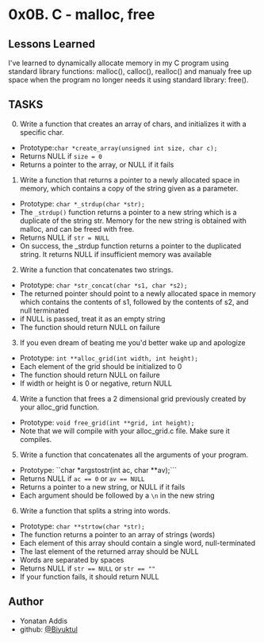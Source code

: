 # 0x0B. C - malloc, free

## Lessons Learned

I've learned to dynamically allocate memory in my C program using standard library functions: malloc(), calloc(), realloc() and manualy free up space when the program no longer needs it using standard library: free().


## TASKS

0. Write a function that creates an array of chars, and initializes it with a specific char.
- Prototype:```char *create_array(unsigned int size, char c);```
- Returns NULL if ```size = 0```
- Returns a pointer to the array, or NULL if it fails
1. Write a function that returns a pointer to a newly allocated space in memory, which contains a copy of the string given as a parameter.
- Prototype: ```char *_strdup(char *str);```
- The ```_strdup()``` function returns a pointer to a new string which is a duplicate of the string str. Memory for the new string is obtained with malloc, and can be freed with free.
- Returns NULL if ```str = NULL```
- On success, the _strdup function returns a pointer to the duplicated string. It returns NULL if insufficient memory was available
2. Write a function that concatenates two strings.
- Prototype: ```char *str_concat(char *s1, char *s2);```
- The returned pointer should point to a newly allocated space in memory which contains the contents of s1, followed by the contents of s2, and null terminated
- if NULL is passed, treat it as an empty string
- The function should return NULL on failure
3. If you even dream of beating me you'd better wake up and apologize
- Prototype: ```int **alloc_grid(int width, int height);```
- Each element of the grid should be initialized to 0
- The function should return NULL on failure
- If width or height is 0 or negative, return NULL
4. Write a function that frees a 2 dimensional grid previously created by your alloc_grid function.
- Prototype: ```void free_grid(int **grid, int height);```
- Note that we will compile with your alloc_grid.c file. Make sure it compiles.
5. Write a function that concatenates all the arguments of your program.
- Prototype: ``char *argstostr(int ac, char **av);```
- Returns NULL if ```ac == 0``` or ```av == NULL```
- Returns a pointer to a new string, or NULL if it fails
- Each argument should be followed by a ```\n``` in the new string
6. Write a function that splits a string into words.
- Prototype: ```char **strtow(char *str);```
- The function returns a pointer to an array of strings (words)
- Each element of this array should contain a single word, null-terminated
- The last element of the returned array should be NULL
- Words are separated by spaces
- Returns NULL if ```str == NULL``` or ```str == ""```
- If your function fails, it should return NULL


## Author
- Yonatan Addis
- github: [@Biyuktul](https://www.github.com/Biyuktul)


